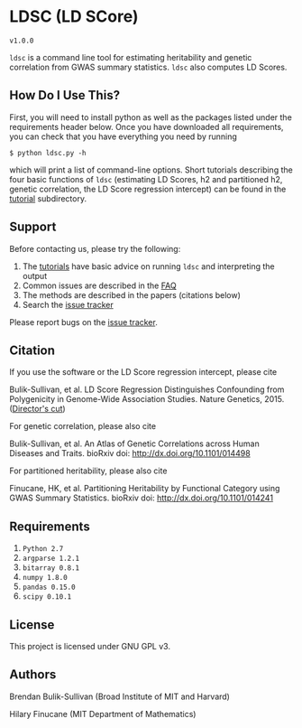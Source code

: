 
LDSC (LD SCore)
===============

`v1.0.0`

`ldsc` is a command line tool for estimating heritability and genetic correlation from GWAS summary statistics. `ldsc` also computes LD Scores.

How Do I Use This?
--------------------

First, you will need to install python as well as the packages listed under the requirements header below. Once you have downloaded all requirements, you can check that you have everything you need by running 
```
$ python ldsc.py -h
```
which will print a list of command-line options. Short tutorials describing the four basic functions of `ldsc` (estimating LD Scores, h2 and partitioned h2, genetic correlation, the LD Score regression intercept) can be found in the [tutorial](tutorial/) subdirectory.

Support
-------

Before contacting us, please try the following:

1. The [tutorials](tutorials/) have basic advice on running `ldsc` and interpreting the output
2. Common issues are described in the [FAQ](docs/FAQ)
2. The methods are described in the papers (citations below)
3. Search the [issue tracker](https://github.com/bulik/ldsc/issues)

Please report bugs on the [issue tracker](https://github.com/bulik/ldsc/issues). 

Citation
--------

If you use the software or the LD Score regression intercept, please cite

Bulik-Sullivan, et al. LD Score Regression Distinguishes Confounding from Polygenicity in Genome-Wide Association Studies.
Nature Genetics, 2015. ([Director's cut](http://biorxiv.org/content/early/2014/02/21/002931))

For genetic correlation, please also cite

Bulik-Sullivan, et al. An Atlas of Genetic Correlations across Human Diseases and Traits. bioRxiv doi: http://dx.doi.org/10.1101/014498

For partitioned heritability, please also cite

Finucane, HK, et al. Partitioning Heritability by Functional Category using GWAS Summary Statistics. bioRxiv doi: http://dx.doi.org/10.1101/014241


Requirements
------------

1. `Python 2.7`
2. `argparse 1.2.1`
3. `bitarray 0.8.1`
4. `numpy 1.8.0`
5. `pandas 0.15.0`
6. `scipy 0.10.1`

License
-------

This project is licensed under GNU GPL v3.


Authors
-------

Brendan Bulik-Sullivan (Broad Institute of MIT and Harvard)

Hilary Finucane (MIT Department of Mathematics)
